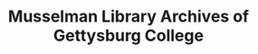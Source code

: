 ---
layout: repo
title: "Musselman Library Archives of Gettysburg College"
id: 13652
permalink: repos/13652/
---